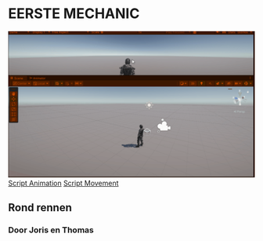 # EERSTE MECHANIC
![RUN MECHANIC](RUNMECHANIC.gif)
[Script Animation](Assets/Assets/Scripts/Animate.cs)
[Script Movement](Assets/Assets/Scripts/Movement.cs)
## Rond rennen
### Door Joris en Thomas